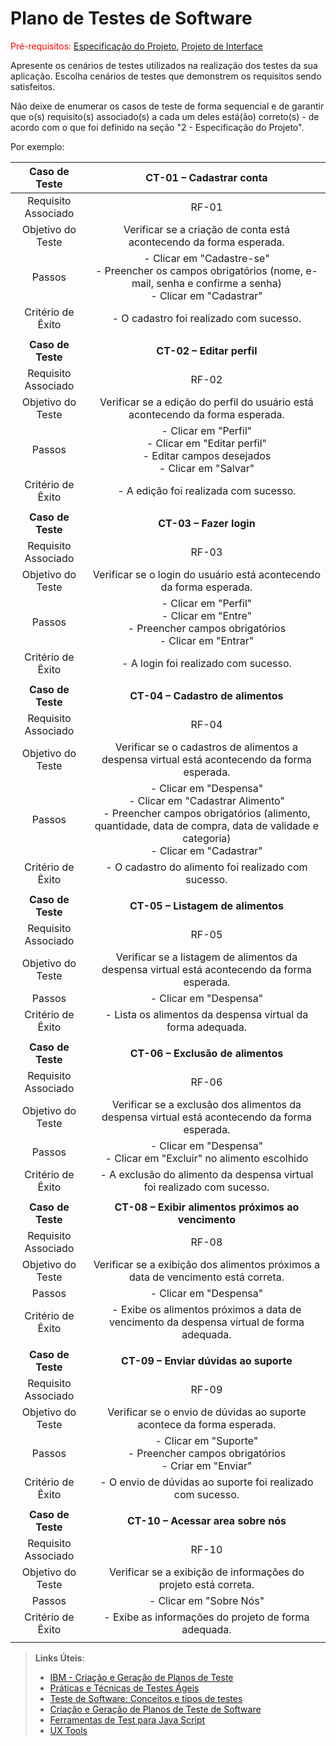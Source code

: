 # Plano de Testes de Software

<span style="color:red">Pré-requisitos: <a href="2-Especificação do Projeto.md"> Especificação do Projeto</a></span>, <a href="3-Projeto de Interface.md"> Projeto de Interface</a>

Apresente os cenários de testes utilizados na realização dos testes da sua aplicação. Escolha cenários de testes que demonstrem os requisitos sendo satisfeitos.

Não deixe de enumerar os casos de teste de forma sequencial e de garantir que o(s) requisito(s) associado(s) a cada um deles está(ão) correto(s) - de acordo com o que foi definido na seção "2 - Especificação do Projeto". 

Por exemplo:
 
| **Caso de Teste** 	| **CT-01 – Cadastrar conta** 	|
|:---:	|:---:	|
|	Requisito Associado 	| RF-01 |
| Objetivo do Teste 	| Verificar se a criação de conta está acontecendo da forma esperada. |
| Passos 	| - Clicar em "Cadastre-se" <br> - Preencher os campos obrigatórios (nome, e-mail, senha e confirme a senha) <br> - Clicar em "Cadastrar" |
|Critério de Êxito | - O cadastro foi realizado com sucesso. |
|  	|  	|
| **Caso de Teste** 	| **CT-02 – Editar perfil** 	|
|	Requisito Associado 	| RF-02 |
| Objetivo do Teste 	| Verificar se a edição do perfil do usuário está acontecendo da forma esperada. |
| Passos 	| - Clicar em "Perfil" <br> - Clicar em "Editar perfil" <br> - Editar campos desejados <br> - Clicar em "Salvar" |
|Critério de Êxito | - A edição foi realizada com sucesso. |
|  	|  	|
| **Caso de Teste** 	| **CT-03 – Fazer login** 	|
|	Requisito Associado 	| RF-03 |
| Objetivo do Teste 	| Verificar se o login do usuário está acontecendo da forma esperada. |
| Passos 	| - Clicar em "Perfil" <br> - Clicar em "Entre" <br> - Preencher campos obrigatórios <br> - Clicar em "Entrar" |
|Critério de Êxito | - A login foi realizado com sucesso. |
|  	|  	|
| **Caso de Teste** 	| **CT-04 – Cadastro de alimentos** 	|
|	Requisito Associado 	| RF-04 |
| Objetivo do Teste 	| Verificar se o cadastros de alimentos a despensa virtual está acontecendo da forma esperada. |
| Passos 	| - Clicar em "Despensa" <br> - Clicar em "Cadastrar Alimento" <br> - Preencher campos obrigatórios (alimento, quantidade, data de compra, data de validade e categoria) <br> - Clicar em "Cadastrar" |
|Critério de Êxito | - O cadastro do alimento foi realizado com sucesso. |
|  	|  	|
| **Caso de Teste** 	| **CT-05 – Listagem de alimentos** 	|
|	Requisito Associado 	| RF-05 |
| Objetivo do Teste 	| Verificar se a listagem de alimentos da despensa virtual está acontecendo da forma esperada. |
| Passos 	| - Clicar em "Despensa" <br> |
|Critério de Êxito | - Lista os alimentos da despensa virtual da forma adequada. |
|  	|  	|
| **Caso de Teste** 	| **CT-06 – Exclusão de alimentos** 	|
|	Requisito Associado 	| RF-06 |
| Objetivo do Teste 	| Verificar se a exclusão dos alimentos da despensa virtual está acontecendo da forma esperada. |
| Passos 	| - Clicar em "Despensa" <br> - Clicar em "Excluir" no alimento escolhido <br> |
|Critério de Êxito | - A exclusão do alimento da despensa virtual foi realizado com sucesso. |
|  	|  	|
| **Caso de Teste** 	| **CT-08 – Exibir alimentos próximos ao vencimento** 	|
|	Requisito Associado 	| RF-08 |
| Objetivo do Teste 	| Verificar se a exibição dos alimentos próximos a data de vencimento está correta. |
| Passos 	| - Clicar em "Despensa" <br> |
|Critério de Êxito | - Exibe os alimentos próximos a data de vencimento da despensa virtual de forma adequada. |
|  	|  	|
| **Caso de Teste** 	| **CT-09 – Enviar dúvidas ao suporte** 	|
|	Requisito Associado 	| RF-09 |
| Objetivo do Teste 	| Verificar se o envio de dúvidas ao suporte acontece da forma esperada. |
| Passos 	| - Clicar em "Suporte" <br> - Preencher campos obrigatórios <br> - Criar em "Enviar" <br> |
|Critério de Êxito | - O envio de dúvidas ao suporte foi realizado com sucesso. |
|  	|  	|
| **Caso de Teste** 	| **CT-10 – Acessar area sobre nós** 	|
|	Requisito Associado 	| RF-10 |
| Objetivo do Teste 	| Verificar se a exibição de informações do projeto está correta. |
| Passos 	| - Clicar em "Sobre Nós" <br> |
|Critério de Êxito | - Exibe as informações do projeto de forma adequada. |
|  	|  	|
 
> **Links Úteis**:
> - [IBM - Criação e Geração de Planos de Teste](https://www.ibm.com/developerworks/br/local/rational/criacao_geracao_planos_testes_software/index.html)
> - [Práticas e Técnicas de Testes Ágeis](http://assiste.serpro.gov.br/serproagil/Apresenta/slides.pdf)
> -  [Teste de Software: Conceitos e tipos de testes](https://blog.onedaytesting.com.br/teste-de-software/)
> - [Criação e Geração de Planos de Teste de Software](https://www.ibm.com/developerworks/br/local/rational/criacao_geracao_planos_testes_software/index.html)
> - [Ferramentas de Test para Java Script](https://geekflare.com/javascript-unit-testing/)
> - [UX Tools](https://uxdesign.cc/ux-user-research-and-user-testing-tools-2d339d379dc7)

